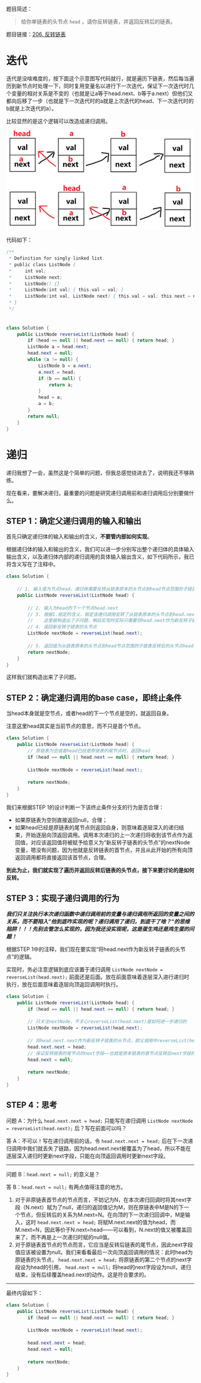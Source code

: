 题目简述：

> 给你单链表的头节点 `head` ，请你反转链表，并返回反转后的链表。

题目链接：[206. 反转链表](https://leetcode.cn/problems/reverse-linked-list/)

#  迭代

迭代是没啥难度的，按下面这个示意图写代码就行，就是遍历下链表，然后每当遍历到新节点时处理一下，同时复用变量名以进行下一次迭代，保证下一次迭代时几个变量的相对关系是不变的（也就是让a等于head.next、b等于a.next）但他们又都向后移了一步（也就是下一次迭代时的a就是上次迭代的head、下一次迭代时的b就是上次迭代的a）。

比较显然的是这个逻辑可以改造成递归调用。

![](images/206.png)

代码如下：

```java
/**
 * Definition for singly-linked list.
 * public class ListNode {
 *     int val;
 *     ListNode next;
 *     ListNode() {}
 *     ListNode(int val) { this.val = val; }
 *     ListNode(int val, ListNode next) { this.val = val; this.next = next; }
 * }
 */


class Solution {
    public ListNode reverseList(ListNode head) {
        if (head == null || head.next == null) { return head; }
        ListNode a = head.next;
        head.next = null;
        while (a != null) {
            ListNode b = a.next;
            a.next = head;
            if (b == null) {
                return a;
            }
            head = a;
            a = b;
        }
        return null;
    }
}
```

#  递归

递归我想了一会，虽然这是个简单的问题，但我总感觉绕进去了，说明我还不够熟练。

现在看来，要解决递归，最重要的问题是研究递归调用前和递归调用后分别要做什么。

## STEP 1：确定父递归调用的输入和输出

首先只确定递归体的输入和输出的含义，**不要管内部如何实现**。

根据递归体的输入和输出的含义，我们可以进一步分别写出整个递归体的具体输入输出含义，以及递归体内部的递归调用的具体输入输出含义，如下代码所示，我已将含义写在了注释中。

```java
class Solution {

    // 1. 输入值为节点head，递归体需要反转从链表原本的头节点到head节点范围的子链表
    public ListNode reverseList(ListNode head) {

        // 2. 输入为head的下一个节点head.next
        // 3. 根据1.规定的含义，假定该递归调用反转了从链表原本的头节点到head.next节点范围的子链表；
        //    这里就构造出了子问题，稍后实现时实际只需要将head.next作为新反转子链表的头节点即可。
        // 4. 返回新反转子链表的头节点
        ListNode nextNode = reverseList(head.next);

        // 5. 返回值为从链表原本的头节点到head节点范围的子链表反转后的头节点head.next
        return nextNode;
    }
}
```

这样我们就构造出来了子问题。

## STEP 2：确定递归调用的base case，即终止条件

当head本身就是空节点，或者head的下一个节点是空的，就返回自身。

注意这里head其实是当前节点的意思，而不只是首个节点。

```java
class Solution {
    public ListNode reverseList(ListNode head) {
        // 原链表为空或者head已经是原链表的尾节点时，返回head
        if (head == null || head.next == null) { return head; }

        ListNode nextNode = reverseList(head.next);

        return nextNode;
    }
}
```

我们来根据STEP 1的设计判断一下该终止条件分支的行为是否合理：

- 如果原链表为空则直接返回null，合理；
- 如果head已经是原链表的尾节点则返回自身，则意味着逐层深入的递归结束，开始逐层向顶返回调用。调用本次递归的上一次递归将收到该节点作为返回值，对应该返回值将被赋予给意义为“新反转子链表的头节点”的nextNode变量，嗯没有问题，因为他就是反转链表的首节点，并且从此开始的所有向顶返回调用都将直接返回该首节点，合理。

**到此为止，我们就实现了遍历并返回反转后链表的头节点，接下来要讨论的是如何反转。**

## STEP 3：实现子递归调用的行为

***我们只关注执行本次递归函数中递归调用前的变量与递归调用所返回的变量之间的关系，而不要陷入”他到底咋实现的呢？递归调用了递归，到底干了啥？“的思维陷阱！！！先别去管怎么实现的，因为我还没实现呢，这是蛋生鸡还是鸡生蛋的问题！***

根据STEP 1中的注释，我们现在要实现“将head.next作为新反转子链表的头节点”的逻辑。

实现时，务必注意逻辑到底应该置于递归调用 `ListNode nextNode = reverseList(head.next);` 前面还是后面。放在前面意味着逐层深入进行递归时执行，放在后面意味着逐层向顶返回调用时执行。

```java
class Solution {
    public ListNode reverseList(ListNode head) {
        if (head == null || head.next == null) { return head; }

        // 只关注nextNode，不关心reverseList(head.next)是如何进一步递归的
        ListNode nextNode = reverseList(head.next);

        // 将head.next.next作为新反转子链表的头节点，即父调用中reverseList(head.next)的功能
        head.next.next = head;
        // 保证反转链表的尾节点的next字段——也就是原本链表的首节点反转后next字段的值为null
        head.next = null;
        
        return nextNode;
    }
}
```

## STEP 4：思考

问题 A：为什么 `head.next.next = head;` 只能写在递归调用 `ListNode nextNode = reverseList(head.next);` 后？写在前面可以吗？

答 A：不可以！写在递归调用前的话，令 `head.next.next = head;` 后在下一次递归调用中我们就丢失了链路，因为head.next.next被覆盖为了head，所以不能在逐层深入递归时更新next字段，只能在向顶返回调用时更新next字段。

---

问题 B：`head.next = null;` 的意义是？

答 B：`head.next = null;` 有两点值得注意的地方。

1. 对于非原链表首节点的节点而言，不妨记为N，在本次递归回调时将其next字段（N.next）赋为了null，递归的返回值记为M，则在原链表中M是N的下一个节点，但反转后的关系为M.next=N。在向顶的下一次递归回调中，M是输入，这时 `head.next.next = head;` 将赋M.next.next的值为head，而M.next=N，因此等价于N.next=head——可以看到，N.next的值又被覆盖回来了，而不再是上一次递归时赋的null值。
2. 对于原链表首节点的节点而言，它应当是反转后链表的尾节点，因此next字段值应该被设置为null。我们来看看最后一次向顶返回调用的情况：此时head为原链表的头节点， `head.next.next = head;` 将原链表的第二个节点的next字段设为head的引用， `head.next = null;` 将head的next字段设为null，递归结束，没有后续覆盖head.next的动作。这是符合要求的。

---

最终内容如下：

```java
class Solution {
    public ListNode reverseList(ListNode head) {
        if (head == null || head.next == null) { return head; }

        ListNode nextNode = reverseList(head.next);

        head.next.next = head;
        head.next = null;
        
        return nextNode;
    }
}
```

